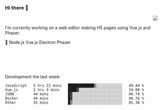 ### Hi there 👋

<img align="right" src="https://github-readme-stats.vercel.app/api?username=jasonpanggo"/>

<br>
<p align="left">
I'm currently working on a web editor making H5 pages using Vue.js and Phaser.
</p>
<p align="left">
📖 Node.js Vue.js Electron Phaser
</p>
<br>
<br>
<br>
<br>

Development the last week:
<!--START_SECTION:waka-->
```text
JavaScript   5 hrs 22 mins   ████████████▒░░░░░░░░░░░░   49.44 % 
Vue.js       2 hrs 4 mins    ████▓░░░░░░░░░░░░░░░░░░░░   19.08 % 
JSON         44 mins         █▓░░░░░░░░░░░░░░░░░░░░░░░   06.79 % 
Docker       44 mins         █▓░░░░░░░░░░░░░░░░░░░░░░░   06.76 % 
Other        35 mins         █▒░░░░░░░░░░░░░░░░░░░░░░░   05.38 % 
```
<!--END_SECTION:waka-->

<!--
**JASONPANGGO/jasonpanggo** is a ✨ _special_ ✨ repository because its `README.md` (this file) appears on your GitHub profile.

Here are some ideas to get you started:

- 🔭 I’m currently working on ...
- 🌱 I’m currently learning ...
- 👯 I’m looking to collaborate on ...
- 🤔 I’m looking for help with ...
- 💬 Ask me about ...
- 📫 How to reach me: ...
- 😄 Pronouns: ...
- ⚡ Fun fact: ...
-->
